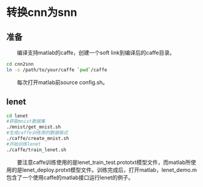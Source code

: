 # 转换cnn为snn

## 准备
　　编译支持matlab的caffe，创建一个soft link到编译后的caffe目录。
``` bash
cd cnn2snn
ln -s /path/to/your/caffe `pwd`/caffe
```

　　每次打开matlab前source config.sh。

## lenet

``` bash
cd lenet
#获取mnist数据集
./mnist/get_mnist.sh
#生成caffe训练用的数据格式
./caffe/create_mnist.sh
#开始训练lenet
./caffe/train_lenet.sh
```

　　要注意caffe训练使用的是lenet_train_test.prototxt模型文件，而matlab所使用的是lenet_deploy.protxt模型文件。训练完成后，打开matlab，lenet_demo.m包含了一个使用caffe的matlab接口运行lenet的例子。
